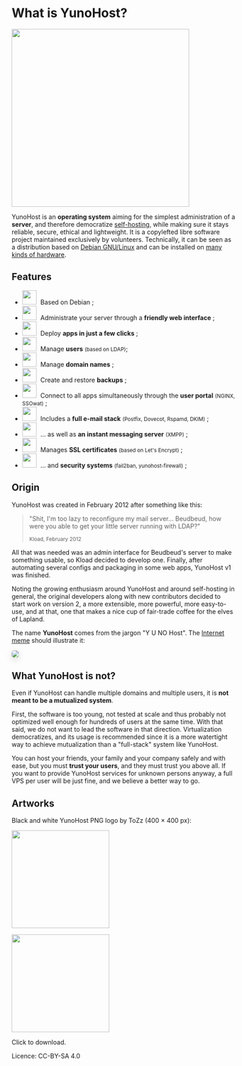 What is YunoHost?
=================

<img src="/images/YunoHost_logo_vertical.png" width=400>

YunoHost is an **operating system** aiming for the simplest administration of a **server**, and therefore democratize [self-hosting](selfhosting), while making sure it stays reliable, secure, ethical and lightweight. It is a copylefted libre software project maintained exclusively by volunteers. Technically, it can be seen as a distribution based on [Debian GNU/Linux](https://debian.org) and can be installed on [many kinds of hardware](install).

Features
--------

- <img src="/images/icon-debian.png" width=32 style="margin-right:5px"> Based on Debian ;
- <img src="/images/icon-tools.png" width=32 style="margin-right:5px" width=64> Administrate your server through a **friendly web interface** ;
- <img src="/images/icon-package.png" width=32 style="margin-right:5px"> Deploy **apps in just a few clicks** ;
- <img src="/images/icon-users.png" width=32 style="margin-right:5px"> Manage **users** <small>(based on LDAP)</small>;
- <img src="/images/icon-globe.png" width=32 style="margin-right:5px"> Manage **domain names** ;
- <img src="/images/icon-medic.png" width=32 style="margin-right:5px"> Create and restore **backups** ;
- <img src="/images/icon-door.png" width=32 style="margin-right:5px"> Connect to all apps simultaneously through the **user portal** <small>(NGINX, SSOwat)</small> ;
- <img src="/images/icon-mail.png" width=32 style="margin-right:5px"> Includes a **full e-mail stack** <small>(Postfix, Dovecot, Rspamd, DKIM)</small> ;
- <img src="/images/icon-messaging.png" width=32 style="margin-right:5px"> … as well as **an instant messaging server** <small>(XMPP)</small> ;
- <img src="/images/icon-lock.png" width=32 style="margin-right:5px"> Manages **SSL certificates** <small>(based on Let's Encrypt)</small> ;
- <img src="/images/icon-shield.png" width=32 style="margin-right:5px"> … and **security systems** <small>(fail2ban, yunohost-firewall)</small> ;

Origin
------

YunoHost was created in February 2012 after something like this:

 <blockquote><p>"Shit, I'm too lazy to reconfigure my mail server… Beudbeud, how were you able to get your little server running with LDAP?"</p>
<small>Kload, February 2012</small></blockquote>

All that was needed was an admin interface for Beudbeud's server to make something usable, so Kload decided to develop one. Finally, after automating several configs and packaging in some web apps, YunoHost v1 was finished.

Noting the growing enthusiasm around YunoHost and around self-hosting in general, the original developers along with new contributors decided to start work on version 2, a more extensible, more powerful, more easy-to-use, and at that, one that makes a nice cup of fair-trade coffee for the elves of Lapland.

The name **YunoHost** comes from the jargon "Y U NO Host". The [Internet meme](https://en.wikipedia.org/wiki/Internet_meme) should illustrate it:
<div class="text-center"><img style="border-radius: 5px; box-shadow: 0 5px 15px rgba(0,0,0,0.15);" src="/images/dude_yunohost.jpg"></div>

What YunoHost is not?
---------------------

Even if YunoHost can handle multiple domains and multiple users, it is **not meant to be a mutualized system**.

First, the software is too young, not tested at scale and thus probably not optimized well enough for hundreds of users at the same time. With that said, we do not want to lead the software in that direction. Virtualization democratizes, and its usage is recommended since it is a more watertight way to achieve mutualization than a "full-stack" system like YunoHost.

You can host your friends, your family and your company safely and with ease, but you must **trust your users**, and they must trust you above all. If you want to provide YunoHost services for unknown persons anyway, a full VPS per user will be just fine, and we believe a better way to go.

Artworks
---------

Black and white YunoHost PNG logo by ToZz (400 × 400 px):

<a href="/images/ynh_logo_black_300dpi.png"><img src="/images/ynh_logo_black_300dpi.png" width=220></a>

<a href="/images/ynh_logo_white_300dpi.png"><img src="/images/ynh_logo_white_300dpi.png" width=220></a>

Click to download.

Licence: CC-BY-SA 4.0
